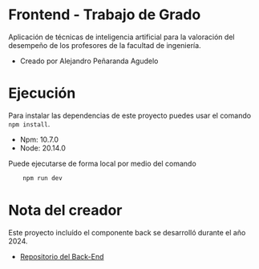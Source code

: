 # Frontend - Trabajo de Grado
Aplicación de técnicas de inteligencia artificial para la valoración del desempeño de los profesores de la facultad de ingeniería.
- Creado por Alejandro Peñaranda Agudelo

# Ejecución
Para instalar las dependencias de este proyecto puedes usar el comando `npm install`.
- Npm: 10.7.0
- Node: 20.14.0

Puede ejecutarse de forma local por medio del comando
```bash
    npm run dev
```

# Nota del creador
Este proyecto incluído el componente back se desarrolló durante el año 2024.
- [Repositorio del Back-End](https://github.com/alejandropenaranda/TrabajoDeGrado_BackEnd)
